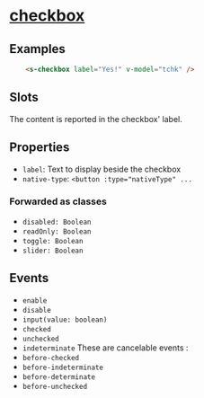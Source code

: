 # [checkbox](https://semantic-ui.com/modules/checkbox.html)
## Examples
```html
	<s-checkbox label="Yes!" v-model="tchk" />
```
## Slots
The content is reported in the checkbox' label.

## Properties
- `label`: Text to display beside the checkbox
- `native-type`: `<button :type="nativeType" ...`
### Forwarded as classes
- `disabled: Boolean`
- `readOnly: Boolean`
- `toggle: Boolean`
- `slider: Boolean`
## Events
- `enable`
- `disable`
- `input(value: boolean)`
- `checked`
- `unchecked`
- `indeterminate`
These are cancelable events :
- `before-checked`
- `before-indeterminate`
- `before-determinate`
- `before-unchecked`

